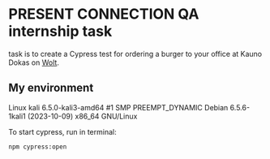 # PRESENT CONNECTION QA internship task
task is to create a Cypress test for ordering a burger to your office at Kauno Dokas on [Wolt](https://wolt.com).

## My environment
Linux kali 6.5.0-kali3-amd64 #1 SMP PREEMPT_DYNAMIC Debian 6.5.6-1kali1 (2023-10-09) x86_64 GNU/Linux


To start cypress, run in terminal:
```sh
npm cypress:open
```

